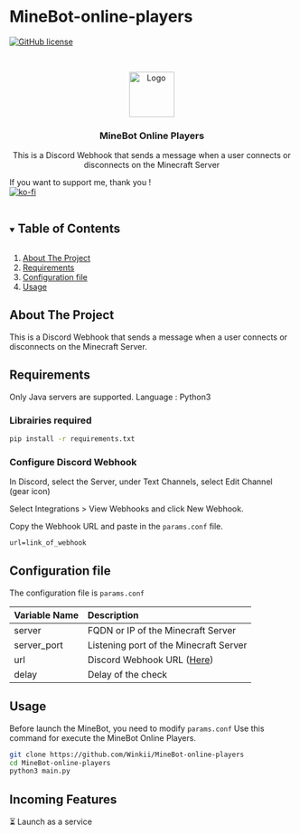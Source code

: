 # MineBot-online-players


<!-- PROJECT SHIELDS -->
<!--
[![Contributors][contributors-shield]][contributors-url]
[![Forks][forks-shield]][forks-url]
[![Stargazers][stars-shield]][stars-url]
[![Issues][issues-shield]][issues-url]
[![MIT License][license-shield]][license-url]
[![LinkedIn][linkedin-shield]][linkedin-url]

-->
[![GitHub license](https://img.shields.io/github/license/Winkii/MineBot-online-players)](https://github.com/Winkii/MineBot-online-players)
<!-- PROJECT LOGO -->
<br />
<p align="center">
  <a href="https://github.com/Winkii/MineBot-online-players">
    <img src="https://github.com/Winkii/MineBot-online-players/blob/main/Ressources/img/logo.jpg" alt="Logo" width="80" height="80">
  </a>

  <h3 align="center">MineBot Online Players</h3>

  <p align="center">
    This is a Discord Webhook that sends a message when a user connects or disconnects on the Minecraft Server
    <br />
  </p>
</p>

If you want to support me, thank you !<br>
[![ko-fi](https://ko-fi.com/img/githubbutton_sm.svg)](https://ko-fi.com/G2G2BJ2E7)
<!-- TABLE OF CONTENTS -->
<details open="open">
  <summary><h2 style="display: inline-block">Table of Contents</h2></summary>
  <ol>
    <li>
      <a href="#about-the-project">About The Project</a>
    </li>
    <li>
      <a href="#requirements">Requirements</a>
    </li>
    <li>
      <a href="#configuration-file">Configuration file</a>
    </li>
    <li><a href="#usage">Usage</a></li>

  </ol>
</details>



<!-- ABOUT THE PROJECT -->
## About The Project

This is a Discord Webhook that sends a message when a user connects or disconnects on the Minecraft Server.

<!-- GETTING STARTED -->
## Requirements
Only Java servers are supported.
Language : Python3<br>
### Librairies required
   ```sh
pip install -r requirements.txt
   ```
### Configure Discord Webhook
In Discord, select the Server, under Text Channels, select Edit Channel (gear icon)

Select Integrations > View Webhooks and click New Webhook.

Copy the Webhook URL and paste in the ```params.conf``` file.
```txt
url=link_of_webhook
```


## Configuration file
The configuration file is ```params.conf```

 | Variable Name                               |   Description
 | ------------------------------------------- |:-----------------------------
 | server                                      | FQDN or IP of the Minecraft Server
 | server_port                                 | Listening port of the Minecraft Server
 | url                                         | Discord Webhook URL (<a href="#configure-discord-webhook">Here</a>)
 | delay                                       | Delay of the check 

<!-- USAGE EXAMPLES -->
## Usage
Before launch the MineBot, you need to modify ```params.conf```
Use this command for execute the MineBot Online Players.
```sh
git clone https://github.com/Winkii/MineBot-online-players
cd MineBot-online-players
python3 main.py
```

## Incoming Features
⏳ Launch as a service


<!-- MARKDOWN LINKS & IMAGES -->
<!-- https://www.markdownguide.org/basic-syntax/#reference-style-links -->
<!-- [contributors-shield]: https://img.shields.io/github/contributors/github_username/repo.svg?style=for-the-badge
[contributors-url]: https://github.com/github_username/repo/graphs/contributors
[forks-shield]: https://img.shields.io/github/forks/github_username/repo.svg?style=for-the-badge
[forks-url]: https://github.com/github_username/repo/network/members
[stars-shield]: https://img.shields.io/github/stars/github_username/repo.svg?style=for-the-badge
[stars-url]: https://github.com/github_username/repo/stargazers
[issues-shield]: https://img.shields.io/github/issues/github_username/repo.svg?style=for-the-badge
[issues-url]: https://github.com/github_username/repo/issues
[license-shield]: https://img.shields.io/github/license/github_username/repo.svg?style=for-the-badge
[license-url]: https://github.com/github_username/repo/blob/master/LICENSE.txt
[linkedin-shield]: https://img.shields.io/badge/-LinkedIn-black.svg?style=for-the-badge&logo=linkedin&colorB=555 -->
<!--[linkedin-url]: https://linkedin.com/in/github_username-->
